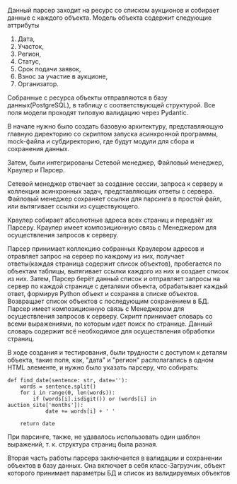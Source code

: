 Данный парсер заходит на ресурс со списком аукционов и собирает данные с каждого объекта.
Модель объекта содержит следующие аттрибуты
1) Дата,
2) Участок,
3) Регион,
4) Статус,
5) Срок подачи заявок,
6) Взнос за участие в аукционе,
7) Организатор.

Собранные с ресурса объекты отправляются в базу данных(PostgreSQL), в таблицу с соответствующей структурой.
Все поля модели проходят типовую валидацию через Pydantic.

В начале нужно было создать базовую архитектуру, представляющую главную директорию со скриптом запуска асинхронной программы, mock-файла и субдиректорию, где будут модули для сбора и сохранения данных.

Затем, были интегрированы Сетевой менеджер, Файловый менеджер, Краулер и Парсер.


Сетевой менеджер отвечает за создание сессии, запроса к серверу и коллекции асинхронных задач, представляющих ответы с сервера.
Файловый менеджер сохраняет ссылки для парсинга в простой файл, или вытягивает ссылки из существующего.

Краулер собирает абсолютные адреса всех страниц и передаёт их Парсеру. Краулер имеет композиционную связь с Менеджером для осуществления запросов к серверу.

Парсер принимает коллекцию собранных Краулером адресов и отравляет запрос на сервер по каждому из них, получает ответы(каждая страница содержит список объектов), пробегается по объектам таблицы, вытягивает ссылки каждого из них и создает список из них. Затем, Парсер берёт данный список и отправляет запросы на сервер по каждой странице с деталями объекта, обрабатывает каждый ответ, формируя Python объект и сохраняя в списке объектов. Возвращает список объектов с последующим сохранением в БД. Парсер имеет композиционную связь с Менеджером для осуществления запросов к серверу.
Скрипт принимает словарь со всеми выражениями, по которым идет поиск по странице.
Данный словарь содержит всё необходимое для осуществления обработки страниц.



В ходе создания и тестирования, были трудности с доступом к деталям объекта, такие поля, как, "дата" и "регион" располагались в одном HTML элементе, и нужно было указать парсеру, что собирать:

```
def find_date(sentence: str, date=''):
	words = sentence.split()
	for i in range(0, len(words)):
		if (words[i].isdigit()) or (words[i] in auction_site['months']):
			date += words[i] + ' '

	return date
```

При парсинге, также, не удавалось использовать один шаблон выражений, т. к. структура страниц была разная.


Вторая часть работы парсера заключается в валидации и сохранении объектов в базу данных.
Она включает в себя класс-Загрузчик, объект которого принимает параметры БД и список из валидируемых объектов